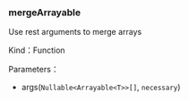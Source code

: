 
### mergeArrayable


Use rest arguments to merge arrays


Kind：Function


Parameters：

- args(`Nullable<Arrayable<T>>[]`, `necessary`) 

